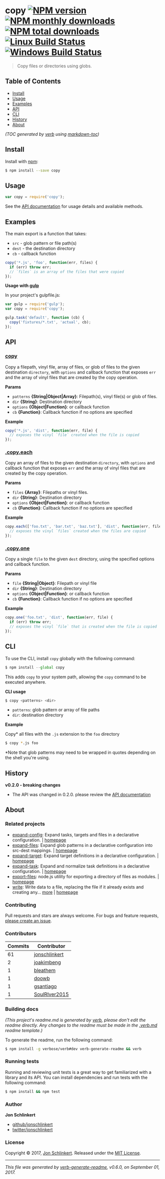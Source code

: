 # copy [![NPM version](https://img.shields.io/npm/v/copy.svg?style=flat)](https://www.npmjs.com/package/copy) [![NPM monthly downloads](https://img.shields.io/npm/dm/copy.svg?style=flat)](https://npmjs.org/package/copy)  [![NPM total downloads](https://img.shields.io/npm/dt/copy.svg?style=flat)](https://npmjs.org/package/copy) [![Linux Build Status](https://img.shields.io/travis/jonschlinkert/copy.svg?style=flat&label=Travis)](https://travis-ci.org/jonschlinkert/copy) [![Windows Build Status](https://img.shields.io/appveyor/ci/jonschlinkert/copy.svg?style=flat&label=AppVeyor)](https://ci.appveyor.com/project/jonschlinkert/copy)

> Copy files or directories using globs.

## Table of Contents

- [Install](#install)
- [Usage](#usage)
- [Examples](#examples)
- [API](#api)
- [CLI](#cli)
- [History](#history)
- [About](#about)

_(TOC generated by [verb](https://github.com/verbose/verb) using [markdown-toc](https://github.com/jonschlinkert/markdown-toc))_

## Install

Install with [npm](https://www.npmjs.com/):

```sh
$ npm install --save copy
```

## Usage

```js
var copy = require('copy');
```

See the [API documentation](#api) for usage details and available methods.

## Examples

The main export is a function that takes:

* `src` - glob pattern or file path(s)
* `dest` - the destination directory
* `cb` - callback function

```js
copy('*.js', 'foo', function(err, files) {
  if (err) throw err;
  // `files` is an array of the files that were copied
});
```

**Usage with [gulp](http://gulpjs.com)**

In your project's gulpfile.js:

```js
var gulp = require('gulp');
var copy = require('copy');

gulp.task('default', function (cb) {
  copy('fixtures/*.txt', 'actual', cb);
});
```

## API

### [copy](index.js#L27)

Copy a filepath, vinyl file, array of files, or glob of files to the given destination `directory`, with `options` and callback function that exposes `err` and the array of vinyl files that are created by the copy operation.

**Params**

* `patterns` **{String|Object|Array}**: Filepath(s), vinyl file(s) or glob of files.
* `dir` **{String}**: Destination directory
* `options` **{Object|Function}**: or callback function
* `cb` **{Function}**: Callback function if no options are specified

**Example**

```js
copy('*.js', 'dist', function(err, file) {
  // exposes the vinyl `file` created when the file is copied
});
```

### [.copy.each](index.js#L79)

Copy an array of files to the given destination `directory`, with `options` and callback function that exposes `err` and the array of vinyl files that are created by the copy operation.

**Params**

* `files` **{Array}**: Filepaths or vinyl files.
* `dir` **{String}**: Destination directory
* `options` **{Object|Function}**: or callback function
* `cb` **{Function}**: Callback function if no options are specified

**Example**

```js
copy.each(['foo.txt', 'bar.txt', 'baz.txt'], 'dist', function(err, files) {
  // exposes the vinyl `files` created when the files are copied
});
```

### [.copy.one](index.js#L132)

Copy a single `file` to the given `dest` directory, using the specified options and callback function.

**Params**

* `file` **{String|Object}**: Filepath or vinyl file
* `dir` **{String}**: Destination directory
* `options` **{Object|Function}**: or callback function
* `cb` **{Function}**: Callback function if no options are specified

**Example**

```js
copy.one('foo.txt', 'dist', function(err, file) {
  if (err) throw err;
  // exposes the vinyl `file` that is created when the file is copied
});
```

## CLI

To use the CLI, install `copy` globally with the following command:

```js
$ npm install --global copy
```

This adds `copy` to your system path, allowing the `copy` command to be executed anywhere.

**CLI usage**

```sh
$ copy <patterns> <dir>
```

* `patterns`: glob pattern or array of file paths
* `dir`: destination directory

**Example**

Copy* all files with the `.js` extension to the `foo` directory

```sh
$ copy *.js foo
```

*Note that glob patterns may need to be wrapped in quotes depending on the shell you're using.

## History

**v0.2.0 - breaking changes**

* The API was changed in 0.2.0. please review the [API documentation](#api)

## About

### Related projects

* [expand-config](https://www.npmjs.com/package/expand-config): Expand tasks, targets and files in a declarative configuration. | [homepage](https://github.com/jonschlinkert/expand-config "Expand tasks, targets and files in a declarative configuration.")
* [expand-files](https://www.npmjs.com/package/expand-files): Expand glob patterns in a declarative configuration into src-dest mappings. | [homepage](https://github.com/jonschlinkert/expand-files "Expand glob patterns in a declarative configuration into src-dest mappings.")
* [expand-target](https://www.npmjs.com/package/expand-target): Expand target definitions in a declarative configuration. | [homepage](https://github.com/jonschlinkert/expand-target "Expand target definitions in a declarative configuration.")
* [expand-task](https://www.npmjs.com/package/expand-task): Expand and normalize task definitions in a declarative configuration. | [homepage](https://github.com/jonschlinkert/expand-task "Expand and normalize task definitions in a declarative configuration.")
* [export-files](https://www.npmjs.com/package/export-files): node.js utility for exporting a directory of files as modules. | [homepage](https://github.com/jonschlinkert/export-files "node.js utility for exporting a directory of files as modules.")
* [write](https://www.npmjs.com/package/write): Write data to a file, replacing the file if it already exists and creating any… [more](https://github.com/jonschlinkert/write) | [homepage](https://github.com/jonschlinkert/write "Write data to a file, replacing the file if it already exists and creating any intermediate directories if they don't already exist. Thin wrapper around node's native fs methods.")

### Contributing

Pull requests and stars are always welcome. For bugs and feature requests, [please create an issue](../../issues/new).

### Contributors

| **Commits** | **Contributor** |  
| --- | --- |  
| 61 | [jonschlinkert](https://github.com/jonschlinkert) |  
| 2  | [joakimbeng](https://github.com/joakimbeng) |  
| 1  | [bleathem](https://github.com/bleathem) |  
| 1  | [doowb](https://github.com/doowb) |  
| 1  | [gsantiago](https://github.com/gsantiago) |  
| 1  | [SoulRIver2015](https://github.com/SoulRIver2015) |  

### Building docs

_(This project's readme.md is generated by [verb](https://github.com/verbose/verb-generate-readme), please don't edit the readme directly. Any changes to the readme must be made in the [.verb.md](.verb.md) readme template.)_

To generate the readme, run the following command:

```sh
$ npm install -g verbose/verb#dev verb-generate-readme && verb
```

### Running tests

Running and reviewing unit tests is a great way to get familiarized with a library and its API. You can install dependencies and run tests with the following command:

```sh
$ npm install && npm test
```

### Author

**Jon Schlinkert**

* [github/jonschlinkert](https://github.com/jonschlinkert)
* [twitter/jonschlinkert](https://twitter.com/jonschlinkert)

### License

Copyright © 2017, [Jon Schlinkert](https://github.com/jonschlinkert).
Released under the [MIT License](LICENSE).

***

_This file was generated by [verb-generate-readme](https://github.com/verbose/verb-generate-readme), v0.6.0, on September 01, 2017._
